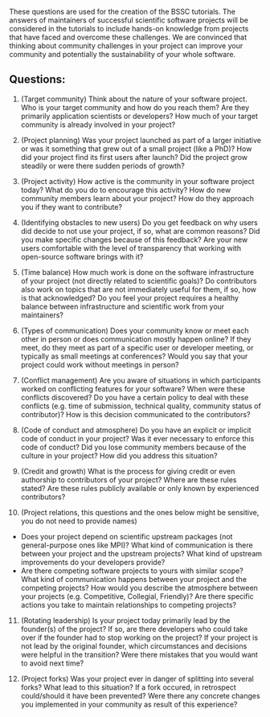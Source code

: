 These questions are used for the creation of the BSSC tutorials. The answers of maintainers of successful scientific software projects will be considered in the tutorials to include hands-on knowledge from projects that have faced and overcome these challenges. We are convinced that thinking about community challenges in your project can improve your community and potentially the sustainability of your whole software.

## Questions:

1. (Target community) Think about the nature of your software project. Who is your target community and how do you reach them? Are they primarily application scientists or developers? How much of your target community is already involved in your project? 

2. (Project planning) Was your project launched as part of a larger initiative or was it something that grew out of a small project (like a PhD)? How did your project find its first users after launch? Did the project grow steadily or were there sudden periods of growth?

3. (Project activity) How active is the community in your software project today? What do you do to encourage this activity? How do new community members learn about your project? How do they approach you if they want to contribute?

4. (Identifying obstacles to new users) Do you get feedback on why users did decide to not use your project, if so, what are common reasons? Did you make specific changes because of this feedback? Are your new users comfortable with the level of transparency that working with open-source software brings with it?

5. (Time balance) How much work is done on the software infrastructure of your project (not directly related to scientific goals)? Do contributors also work on topics that are not immediately useful for them, if so, how is that acknowledged? Do you feel your project requires a healthy balance between infrastructure and scientific work from your maintainers?

6. (Types of communication) Does your community know or meet each other in person or does communication mostly happen online? If they meet, do they meet as part of a specific user or developer meeting, or typically as small meetings at conferences? Would you say that your project could work without meetings in person?

7. (Conflict management) Are you aware of situations in which participants worked on conflicting features for your software? When were these conflicts discovered? Do you have a certain policy to deal with these conflicts (e.g. time of submission, technical quality, community status of contributor)? How is this decision communicated to the contributors?

8. (Code of conduct and atmosphere) Do you have an explicit or implicit code of conduct in your project? Was it ever necessary to enforce this code of conduct? Did you lose community members because of the culture in your project? How did you address this situation?

9. (Credit and growth) What is the process for giving credit or even authorship to contributors of your project? Where are these rules stated? Are these rules publicly available or only known by experienced contributors?

10. (Project relations, this questions and the ones below might be sensitive, you do not need to provide names)
  * Does your project depend on scientific upstream packages (not general-purpose ones like MPI)? What kind of communication is there between your project and the upstream projects? What kind of upstream improvements do your developers provide?
  * Are there competing software projects to yours with similar scope? What kind of communication happens between your project and the competing projects? How would you describe the atmosphere between your projects (e.g. Competitive, Collegial, Friendly)? Are there specific actions you take to maintain relationships to competing projects?

11. (Rotating leadership) Is your project today primarily lead by the founder(s) of the project? If so, are there developers who could take over if the founder had to stop working on the project? If your project is not lead by the original founder, which circumstances and decisions were helpful in the transition? Were there mistakes that you would want to avoid next time?

12. (Project forks) Was your project ever in danger of splitting into several forks? What lead to this situation? If a fork occured, in retrospect could/should it have been prevented? Were there any concrete changes you implemented in your community as result of this experience?
